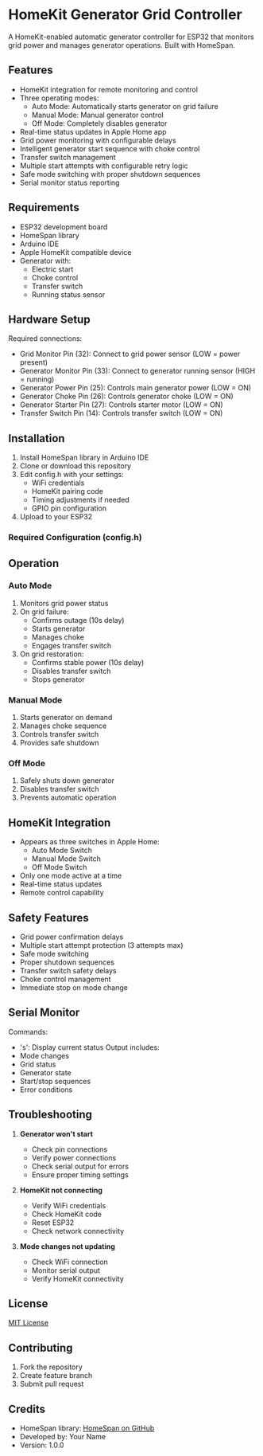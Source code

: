 # HomeKit Generator Grid Controller

A HomeKit-enabled automatic generator controller for ESP32 that monitors grid power and manages generator operations. Built with HomeSpan.

## Features
- HomeKit integration for remote monitoring and control
- Three operating modes:
  - Auto Mode: Automatically starts generator on grid failure
  - Manual Mode: Manual generator control
  - Off Mode: Completely disables generator
- Real-time status updates in Apple Home app
- Grid power monitoring with configurable delays
- Intelligent generator start sequence with choke control
- Transfer switch management
- Multiple start attempts with configurable retry logic
- Safe mode switching with proper shutdown sequences
- Serial monitor status reporting

## Requirements
- ESP32 development board
- HomeSpan library
- Arduino IDE
- Apple HomeKit compatible device
- Generator with:
  - Electric start
  - Choke control
  - Transfer switch
  - Running status sensor

## Hardware Setup
Required connections:
- Grid Monitor Pin (32): Connect to grid power sensor (LOW = power present)
- Generator Monitor Pin (33): Connect to generator running sensor (HIGH = running)
- Generator Power Pin (25): Controls main generator power (LOW = ON)
- Generator Choke Pin (26): Controls generator choke (LOW = ON)
- Generator Starter Pin (27): Controls starter motor (LOW = ON)
- Transfer Switch Pin (14): Controls transfer switch (LOW = ON)

## Installation
1. Install HomeSpan library in Arduino IDE
2. Clone or download this repository
3. Edit config.h with your settings:
   - WiFi credentials
   - HomeKit pairing code
   - Timing adjustments if needed
   - GPIO pin configuration
4. Upload to your ESP32

### Required Configuration (config.h)


## Operation
### Auto Mode
1. Monitors grid power status
2. On grid failure:
   - Confirms outage (10s delay)
   - Starts generator
   - Manages choke
   - Engages transfer switch
3. On grid restoration:
   - Confirms stable power (10s delay)
   - Disables transfer switch
   - Stops generator

### Manual Mode
1. Starts generator on demand
2. Manages choke sequence
3. Controls transfer switch
4. Provides safe shutdown

### Off Mode
1. Safely shuts down generator
2. Disables transfer switch
3. Prevents automatic operation

## HomeKit Integration
- Appears as three switches in Apple Home:
  - Auto Mode Switch
  - Manual Mode Switch
  - Off Mode Switch
- Only one mode active at a time
- Real-time status updates
- Remote control capability

## Safety Features
- Grid power confirmation delays
- Multiple start attempt protection (3 attempts max)
- Safe mode switching
- Proper shutdown sequences
- Transfer switch safety delays
- Choke control management
- Immediate stop on mode change

## Serial Monitor
Commands:
- 's': Display current status
Output includes:
- Mode changes
- Grid status
- Generator state
- Start/stop sequences
- Error conditions

## Troubleshooting
1. **Generator won't start**
   - Check pin connections
   - Verify power connections
   - Check serial output for errors
   - Ensure proper timing settings

2. **HomeKit not connecting**
   - Verify WiFi credentials
   - Check HomeKit code
   - Reset ESP32
   - Check network connectivity

3. **Mode changes not updating**
   - Check WiFi connection
   - Monitor serial output
   - Verify HomeKit connectivity

## License
[MIT License](LICENSE)

## Contributing
1. Fork the repository
2. Create feature branch
3. Submit pull request

## Credits
- HomeSpan library: [HomeSpan on GitHub](https://github.com/HomeSpan/HomeSpan)
- Developed by: Your Name
- Version: 1.0.0